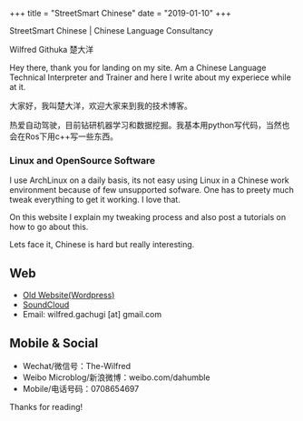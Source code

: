 +++
title = "StreetSmart Chinese"
date = "2019-01-10"
+++

StreetSmart Chinese | Chinese Language Consultancy

Wilfred Githuka 楚大洋

Hey there, thank you for landing on my site. Am a Chinese Language Technical
Interpreter and Trainer and here I write about my experiece while at it.

大家好，我叫楚大洋，欢迎大家来到我的技术博客。

热爱自动驾驶，目前钻研机器学习和数据挖掘。我基本用python写代码，当然也会在Ros下用c++写一些东西。

### Linux and OpenSource Software

I use ArchLinux on a daily basis, its not easy using Linux in a Chinese work 
environment because of few unsupported sofware. One has to preety much tweak
everything to get it working. I love that.

On this website I explain my tweaking process and also post a tutorials on how
to go about this.

Lets face it, Chinese is hard but really interesting.

## Web
* [Old Website(Wordpress)](https://www.chineseinkenya.wordpress.com)
* [SoundCloud](https://soundcloud.com/yangradio)
* Email: wilfred.gachugi [at] gmail.com

## Mobile & Social
* Wechat/微信号：The-Wilfred
* Weibo Microblog/新浪微博：weibo.com/dahumble
* Mobile/电话号码：0708654697

Thanks for reading!
